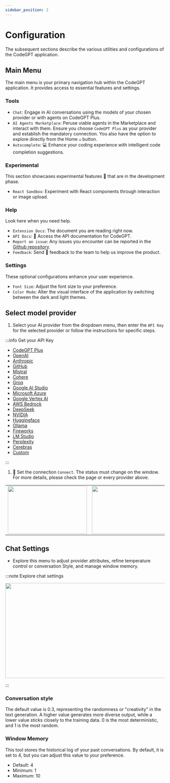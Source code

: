 ```yaml
---
sidebar_position: 2
---
```


# Configuration

The subsequent sections describe the various utilities and configurations of the CodeGPT application.

## Main Menu

The main menu is your primary navigation hub within the CodeGPT application. It provides access to essential features and settings.

### Tools

- `Chat`: Engage in AI conversations using the models of your chosen provider or with agents on CodeGPT Plus.
- `AI Agents Marketplace`: Peruse viable agents in the Marketplace and interact with them. Ensure you choose `CodeGPT Plus` as your provider and establish the mandatory connection. You also have the option to explore directly from the Home `⌂` button.
- `Autocomplete`: 💻 Enhance your coding experience with intelligent code completion suggestions.

### Experimental 

This section showcases experimental features 🧪 that are in the development phase.

- `React Sandbox`: Experiment with React components through interaction or image upload.


### Help
Look here when you need help.

- `Extension Docs`: The document you are reading right now.
- `API Docs`: 📝 Access the API documentation for CodeGPT.
- `Report an issue`: Any issues you encounter can be reported in the [Github repository](https://github.com/JudiniLabs/code-gpt-docs/issues).
- `Feedback`: Send 💌 feedback to the team to help us improve the product. 

### Settings

These optional configurations enhance your user experience.

- `Font Size`: Adjust the font size to your preference.
- `Color Mode`: Alter the visual interface of the application by switching between the dark and light themes.



## Select model provider

1. Select your AI provider from the dropdown menu, then enter the `API Key` for the selected provider or follow the instructions for specific steps.

:::info Get your API Key

- [CodeGPT Plus](/docs/tutorial-ai-providers/codegptplus_v2)
- [OpenAI](/docs/tutorial-ai-providers/openai)
- [Anthropic](/docs/tutorial-ai-providers/anthropic)
- [GitHub](/docs/tutorial-ai-providers/github_models)
- [Mistral](/docs/tutorial-ai-providers/mistral)
- [Cohere](/docs/tutorial-ai-providers/cohere)
- [Groq](/docs/tutorial-ai-providers/groq)
- [Google AI Studio](/docs/tutorial-ai-providers/google_studio)
- [Microsoft Azure](/docs/tutorial-ai-providers/microsoft-azure)
- [Google Vertex AI](/docs/tutorial-ai-providers/google_vertex)
- [AWS Bedrock](https://docs.codegpt.co/docs/tutorial-ai-providers/bedrock)
- [DeepSeek](/docs/tutorial-ai-providers/deepseek)
- [NVIDIA](/docs/tutorial-ai-providers/nvidia)
- [Huggingface](/docs/tutorial-ai-providers/huggingface)
- [Ollama](/docs/tutorial-ai-providers/ollama)
- [Fireworks](/docs/tutorial-ai-providers/fireworks)
- [LM Studio](/docs/tutorial-ai-providers/lmstudio)
- [Perplexity](/docs/tutorial-ai-providers/perplexity)
- [Cerebras](/docs/tutorial-ai-providers/cerebras)
- [Custom](/docs/tutorial-ai-providers/custom)

:::

1. 🔑 Set the connection `Connect`. The status must change on the window. For more details, please check the page or every provider above.

  <table>
    <tr>
      <td align="center">
        <img width="250" height="150" src="https://github.com/user-attachments/assets/0f562594-1023-44ce-beed-f2d5d9321fff" />
      </td>
      <td align="center">
        <img width="250" height="150" src="https://github.com/user-attachments/assets/a4230449-9148-44cb-b784-ed2835b519da" />
      </td>
    </tr>
  </table>

## Chat Settings 

- Explore this menu to adjust provider attributes, refine temperature control or conversation Style, and manage window memory.

:::note Explore chat settings
<p align="center"><img width="550" height="300" src="https://github.com/user-attachments/assets/d5971d49-a13a-472b-a0a2-601359154bf3"/></p>

:::

### Conversation style

The default value is 0.3, representing the randomness or "creativity" in the text generation. A higher value generates more diverse output, while a lower value sticks closely to the training data. 0 is the most deterministic, and 1 is the most random.

### Window Memory

This tool stores the historical log of your past conversations. By default, it is set to 4, but you can adjust this value to your preference.

- Default: 4
- Minimum: 1
- Maximum: 10
